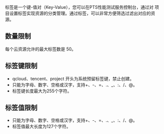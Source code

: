 标签是一个键-值对（Key-Value），您可以在PTS性能测试服务控制台，通过对 项目设置标签实现资源的分类管理。通过标签，可以非常方便筛选过滤出对应的资源。


## 数量限制

每个云资源允许的最大标签数是 50。

## 标签键限制

- qcloud、tencent、project 开头为系统预留标签键，禁止创建。
- 只能为字母、数字、空格或汉字，支持+、-、=、.、_、:、/、@。
- 标签键长度最大为255个字符。

## 标签值限制

- 只能为字母、数字、空格或汉字，支持+、-、=、.、_、:、/、@。
- 标签值最大长度为127个字符。
